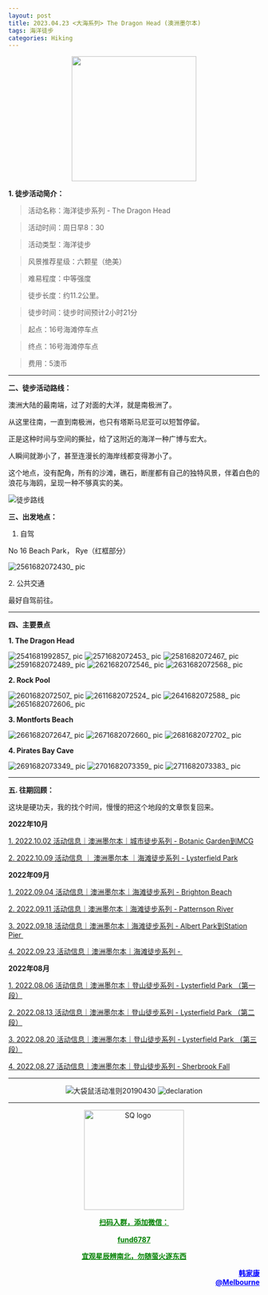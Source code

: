 ```yaml
---
layout: post
title: 2023.04.23 <大海系列> The Dragon Head (澳洲墨尔本)
tags: 海洋徒步
categories: Hiking
---
```

<p align="center">
  <img width="250" src="https://user-images.githubusercontent.com/90954432/197183769-043b3cce-ffc5-439d-b355-fc227af37705.jpeg">
</p>

**1. 徒步活动简介：**

> 活动名称：海洋徒步系列 - The Dragon Head

> 活动时间：周日早8：30

> 活动类型：海洋徒步

> 风景推荐星级：六颗星（绝美）

> 难易程度：中等强度

> 徒步长度：约11.2公里。

> 徒步时间：徒步时间预计2小时21分

> 起点：16号海滩停车点

> 终点：16号海滩停车点

> 费用：5澳币

---

**二、徒步活动路线：**

澳洲大陆的最南端，过了对面的大洋，就是南极洲了。

从这里往南，一直到南极洲，也只有塔斯马尼亚可以短暂停留。

正是这种时间与空间的撕扯，给了这附近的海洋一种广博与宏大。

人瞬间就渺小了，甚至连漫长的海岸线都变得渺小了。

这个地点，没有配角，所有的沙滩，礁石，断崖都有自己的独特风景，伴着白色的浪花与海鸥，呈现一种不够真实的美。

![徒步路线](https://user-images.githubusercontent.com/90954432/233614456-3ad0542a-85b7-458d-9513-6a33c3cd0e4a.jpg)

**三、出发地点：**

1. 自驾

No 16 Beach Park， Rye（红框部分）

![2561682072430_ pic](https://user-images.githubusercontent.com/90954432/233614597-0c5a7c6a-d9ad-445c-be76-e2f358021892.jpg)

2. 公共交通

最好自驾前往。

---

**四、主要景点**

**1. The Dragon Head**

![2541681992857_ pic](https://user-images.githubusercontent.com/90954432/233614794-e515b928-6762-48c0-9273-d30f2ccb39de.jpg)
![2571682072453_ pic](https://user-images.githubusercontent.com/90954432/233614824-c411fe0c-14df-4b76-bd4e-6e6e2caa19c8.jpg)
![2581682072467_ pic](https://user-images.githubusercontent.com/90954432/233615040-bdf38238-7d60-4d78-8f67-5b9e4d73ec78.jpg)
![2591682072489_ pic](https://user-images.githubusercontent.com/90954432/233615048-3c8379cb-c0dd-43f7-8798-3b0f8043de73.jpg)
![2621682072546_ pic](https://user-images.githubusercontent.com/90954432/233615083-f5c267de-b407-452a-86c2-d1b4edad5e75.jpg)
![2631682072568_ pic](https://user-images.githubusercontent.com/90954432/233615095-d4e8c83f-ce4f-49f4-9b78-dcd4d1ff838c.jpg)


**2. Rock Pool**

![2601682072507_ pic](https://user-images.githubusercontent.com/90954432/233615062-3393cdf0-0bfd-44b0-a2c8-01403b7ad850.jpg)
![2611682072524_ pic](https://user-images.githubusercontent.com/90954432/233615073-036027bc-0d19-47ed-8db2-07a603c64391.jpg)
![2641682072588_ pic](https://user-images.githubusercontent.com/90954432/233615108-3072be34-e411-4989-80c5-09bcbcdefd3c.jpg)
![2651682072606_ pic](https://user-images.githubusercontent.com/90954432/233615126-7a6fb027-dcdd-474d-bdc8-0b1dfaf1e4ca.jpg)


**3. Montforts Beach**

![2661682072647_ pic](https://user-images.githubusercontent.com/90954432/233615209-54bced29-d649-4917-a54e-a89896987d02.jpg)
![2671682072660_ pic](https://user-images.githubusercontent.com/90954432/233615238-c4b8d9e3-e371-4618-965e-465003bd5940.jpg)
![2681682072702_ pic](https://user-images.githubusercontent.com/90954432/233615249-46777884-bd54-407c-a668-d7f15b84af88.jpg)

**4. Pirates Bay Cave**

![2691682073349_ pic](https://user-images.githubusercontent.com/90954432/233615567-ceaf5f97-10d4-4843-bbe8-750cb585d7ee.jpg)
![2701682073359_ pic](https://user-images.githubusercontent.com/90954432/233615578-63699e71-cb8a-47fa-b8a7-c5435508d964.jpg)
![2711682073383_ pic](https://user-images.githubusercontent.com/90954432/233615590-59e6c590-787a-44a9-be09-2277bf0d34c0.jpg)

---

**五. 往期回顾：**

这块是硬功夫，我的找个时间，慢慢的把这个地段的文章恢复回来。

**2022年10月**

[1. 2022.10.02 活动信息｜澳洲墨尔本｜城市徒步系列 - Botanic Garden到MCG](http://mp.weixin.qq.com/s?__biz=MzUxOTkxNjMwOA==&mid=2247484978&idx=1&sn=ed5136a1de4c66e2b13caea309ebb671&chksm=f9f31849ce84915fcc661481be2e4f021e4929eea9809e1e76e5d5bcb7be9de2da93369bdbbc&scene=21#wechat_redirect) 

[2. 2022.10.09 活动信息 ｜ 澳洲墨尔本 ｜海滩徒步系列 - Lysterfield Park](http://mp.weixin.qq.com/s?__biz=MzUxOTkxNjMwOA==&mid=2247485002&idx=1&sn=bbd47773ef48aaa6c63583dbb5efd88c&chksm=f9f31831ce849127d1a1f4dae22a577972e7fadcefa2182df92c0480116aa26773c8241231fe&scene=21#wechat_redirect) 

**2022年09月**

 [1. 2022.09.04 活动信息｜澳洲墨尔本｜海滩徒步系列 - Brighton Beach](http://mp.weixin.qq.com/s?__biz=MzUxOTkxNjMwOA==&mid=2247484887&idx=1&sn=0ac1c26615f42f2a8bfa5de6650e3f2d&chksm=f9f31bacce8492ba566188217e312eb29b93f333f2b650b313fba42171b23d0ea55c531fa0f0&scene=21#wechat_redirect) 

 [2. 2022.09.11 活动信息｜澳洲墨尔本｜海滩徒步系列 - Patternson River](http://mp.weixin.qq.com/s?__biz=MzUxOTkxNjMwOA==&mid=2247484911&idx=1&sn=78d7a051c7150c107acc5724620e7d0c&chksm=f9f31b94ce84928293f3fce04622c391b0e2123edd17e96a6a3121da2f8dc8bcfede5f58c282&scene=21#wechat_redirect) 

 [3. 2022.09.18 活动信息｜澳洲墨尔本｜海滩徒步系列 - Albert Park到Station Pier ](http://mp.weixin.qq.com/s?__biz=MzUxOTkxNjMwOA==&mid=2247484932&idx=1&sn=ca58606ae0c386a7b02e8d8dd2d00980&chksm=f9f3187fce84916931f9254bd5887992e0399a27b5e3ec575fc4faeaa387e3255c17dde78012&scene=21#wechat_redirect) 

[4. 2022.09.23 活动信息｜澳洲墨尔本｜海滩徒步系列 - ](http://mp.weixin.qq.com/s?__biz=MzUxOTkxNjMwOA==&mid=2247484955&idx=1&sn=8332e3ba1528657ddd38b4ef9629e32d&chksm=f9f31860ce8491765247027b6ff8deaae1e239dfcfc877ae91a7602053489afdca6f304932aa&scene=21#wechat_redirect) 

**2022年08月**

 [1. 2022.08.06 活动信息｜澳洲墨尔本｜登山徒步系列 - Lysterfield Park （第一段）](http://mp.weixin.qq.com/s?__biz=MzUxOTkxNjMwOA==&mid=2247484786&idx=1&sn=f9dfc1ab1e56f1a4957eafd48a376445&chksm=f9f31b09ce84921ff5ee7ff9603eaa6bb8cb9b99d3fe26efc7213087d378c6ac04d5eae16c95&scene=21#wechat_redirect) 

 [2. 2022.08.13 活动信息｜澳洲墨尔本｜登山徒步系列 - Lysterfield Park （第二段）](http://mp.weixin.qq.com/s?__biz=MzUxOTkxNjMwOA==&mid=2247484789&idx=1&sn=571d9139128d3f20b9173a9f7463bb1a&chksm=f9f31b0ece84921855520d95cbbd5bc3029aac54ba8b4d63b140d29a7de09b81895a1e97880a&scene=21#wechat_redirect) 

 [3. 2022.08.20 活动信息｜澳洲墨尔本｜登山徒步系列 - Lysterfield Park （第三段）](http://mp.weixin.qq.com/s?__biz=MzUxOTkxNjMwOA==&mid=2247484826&idx=1&sn=7425850bff3e7334520e921389ef671c&chksm=f9f31be1ce8492f76d9b95fbcf946856da969682802d87aa0d0a72c3f76c28e4d9d18d5c2e9d&scene=21#wechat_redirect) 

 [4. 2022.08.27 活动信息｜澳洲墨尔本｜登山徒步系列 - Sherbrook Fall](http://mp.weixin.qq.com/s?__biz=MzUxOTkxNjMwOA==&mid=2247484859&idx=1&sn=70e596e4b91c9efe09e97136aa120efe&chksm=f9f31bc0ce8492d66b9c238f4bd299a2e41f9aadfcbd155b01b77f521229ef12aaf755f46504&scene=21#wechat_redirect) 

---

<p align="center">
  <img alt="大袋鼠活动准则20190430" src="https://user-images.githubusercontent.com/90954432/197184791-50268d4a-839c-42a5-b42f-957043f80b9d.png">
  <img src="https://user-images.githubusercontent.com/90954432/197324665-50cd9f62-c0ab-43f9-9af6-cb9b86d9ff70.png" alt="declaration">
</p>

---

<p align="center">
  <img width="200" src="https://user-images.githubusercontent.com/90954432/197332354-e65465c3-5a13-4bf3-b311-cd253cb89349.jpeg" alt="SQ logo">
</p>

<p align="center">
  <strong><a href="#" style="color:green">扫码入群，添加微信：</a></strong>
  <br>
  <br>
  <strong><a href="#" style="color:green">fund6787</a></strong>
</p>

<p align="center">
  <strong><a href="#" style="color:green">宜观星辰辨南北，勿随萤火逐东西</a></strong>
</p>

<p align="right" style="color:blue">
  <strong><a href="#" style="color:blue">韩家康</a></strong>
  <br>
  <strong><a href="#" style="color:blue">@Melbourne</a></strong>
  <br>
</p>
